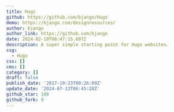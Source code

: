 ```yaml
---
title: Hugs
github: https://github.com/bjango/Hugs
demo: https://bjango.com/designresources/
author: bjango
author_link: https://github.com/bjango
date: 2024-02-18T06:47:15.607Z
description: A super simple starting point for Hugo websites.
ssg:
  - Hugo
css: []
cms: []
category: []
draft: false
publish_date: '2017-10-23T00:26:09Z'
update_date: '2024-07-13T06:45:28Z'
github_star: 188
github_fork: 9
---
```

